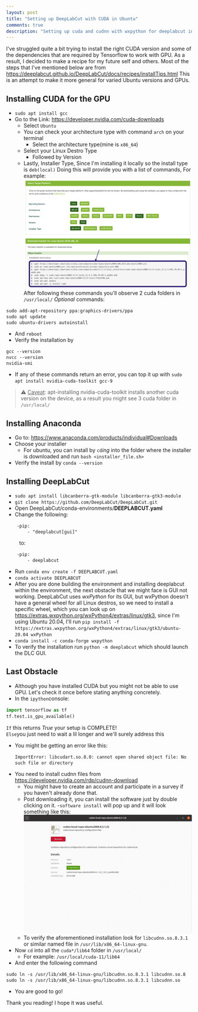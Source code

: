 ```yaml
---
layout: post
title: "Setting up DeepLabCut with CUDA in Ubuntu"
comments: true
description: "Setting up cuda and cudnn with wxpython for deeplabcut in ubuntu 20.04(other versions also supported)"
---
```

I've struggled quite a bit trying to install the right CUDA version and some of the dependencies that are required by Tensorflow to work with GPU.
As a result, I decided to make a recipe for my future self and others.
Most of the steps that I've mentioned below are from https://deeplabcut.github.io/DeepLabCut/docs/recipes/installTips.html 
This is an attempt to make it more general for varied Ubuntu versions and GPUs.
## Installing CUDA for the GPU
- `sudo apt install gcc`
- Go to the Link: https://developer.nvidia.com/cuda-downloads
	- Select `Ubuntu`
	- You can check your architecture type with command `arch` on your terminal
		- Select the architecture type(mine is `x86_64`)
	- Select your Linux Destro Type
		- Followed by Version
	- Lastly, Installer Type, Since I'm installing it locally so the install type is `deb(local)`
Doing this will provide you with a list of commands, For example: 
![](https://raw.githubusercontent.com/0tist/0tist.github.io/master/assets/images/cuda-com.png)
After following these commands you'll observe 2 cuda folders in `/usr/local/`
_Optional_ commands:
```
sudo add-apt-repository ppa:graphics-drivers/ppa
sudo apt update
sudo ubuntu-drivers autoinstall
```
- And `reboot`
- Verify the installation by
```
gcc --version
nvcc --version
nvidia-smi
```
- If any of these commands return an error, you can top it up with `sudo apt install nvidia-cuda-toolkit gcc-9`
> ⚠️ <ins>Caveat</ins>: apt-installing nvidia-cuda-toolkit installs another cuda version on the device, as a result you might see 3 cuda folder in `/usr/local/`
## Installing Anaconda
- Go to: https://www.anaconda.com/products/individual#Downloads
- Choose your installer
	- For ubuntu, you can install by `cd`_ing_ into the folder where the installer is downloaded and run `bash <installer_file.sh>`
- Verify the install by `conda --version`

## Installing DeepLabCut
- `sudo apt install libcanberra-gtk-module libcanberra-gtk3-module`
- `git clone https://github.com/DeepLabCut/DeepLabCut.git`
- Open DeepLabCut/conda-environments/**DEEPLABCUT.yaml**
- Change the following:
```
	-pip:
		- "deeplabcut[gui]"
```
&nbsp;&nbsp;&nbsp;&nbsp;&nbsp;&nbsp;&nbsp;&nbsp;&nbsp;to:
```
	-pip:
		- deeplabcut
```
- Run `conda env create -f DEEPLABCUT.yaml`
- `conda activate DEEPLABCUT`
- After you are done building the environment and installing deeplabcut within the environment, the next obstacle that we might face is GUI not working. DeepLabCut uses _wxPython_ for its GUI, but wxPython doesn't have a general wheel for all Linux destros, so we need to install a specific wheel, which you can look up on https://extras.wxpython.org/wxPython4/extras/linux/gtk3, since I'm using Ubuntu 20.04, I'll run `pip install -f https://extras.wxpython.org/wxPython4/extras/linux/gtk3/ubuntu-20.04 wxPython`
- `conda install -c conda-forge wxpython`
- To verify the installation run `python -m deeplabcut` which should launch the DLC GUI.

## Last Obstacle
- Although you have installed CUDA but you might not be able to use GPU. Let's check it once before stating anything concretely.
- In the `ipython`console:
```python
import tensorflow as tf
tf.test.is_gpu_available()
```
`If` this returns _True_ your setup is COMPLETE! <br>
`Else`you just need to wait a lil longer and we'll surely address this
- You might be getting an error like this:
	```
	ImportError: libcudart.so.8.0: cannot open shared object file: No such file or directory
	```
- You need to install cudnn files from https://developer.nvidia.com/rdp/cudnn-download
	- You might have to create an account and participate in a survey if you haven't already done that.
	- Post downloading it, you can install the software just by double clicking on it.
			-`software install` will pop up and it will look something like this:
			![](https://raw.githubusercontent.com/0tist/0tist.github.io/master/assets/images/sft_install.png)
	- To verify the aforementioned installation look for `libcudnn.so.8.3.1` or similar named file in `/usr/lib/x86_64-linux-gnu`.
- Now `cd` into all the `cuda*/lib64` folder in `/usr/local/`
	- For example: `/usr/local/cuda-11/lib64`
- And enter the following command
```
sudo ln -s /usr/lib/x86_64-linux-gnu/libcudnn.so.8.3.1 libcudnn.so.8
sudo ln -s /usr/lib/x86_64-linux-gnu/libcudnn.so.8.3.1 libcudnn.so
```
- You are good to go!

Thank you reading!
I hope it was useful.
